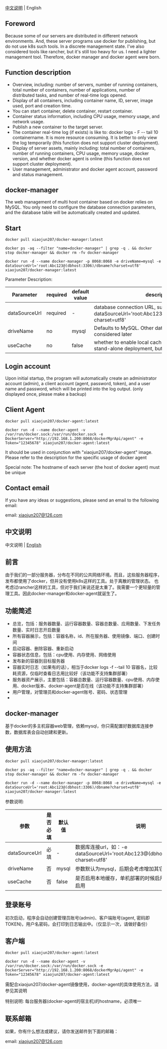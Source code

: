 [中文说明](#zh) | 
<a name="en">English</a>
## Foreword
Because some of our servers are distributed in different network environments. And, these server programs use docker for publishing, but do not use k8s such tools. In a discrete management state.
I've also considered tools like rancher, but it's still too heavy for us. I need a lighter management tool. Therefore, docker manager and docker agent were born.

## Function description
* Overview, including: number of servers, number of running containers, total number of containers, number of applications, number of distributed tasks, and number of real-time logs opened.
* Display of all containers, including container name, ID, server, image used, port and creation time.
* You can start container, delete container, restart container.
* Container status information, including CPU usage, memory usage, and network usage.
* Publish a new container to the target server.
* The container real-time log (if exists) is like to: docker logs - F -- tail 10 containername. It is more resource consuming. It is better to only view the log temporarily (this function does not support cluster deployment).
* Display of server assets, mainly including: total number of containers, number of running containers, CPU usage, memory usage, docker version, and whether docker agent is online (this function does not support cluster deployment).
* User management, administrator and docker agent account, password and status management.


## docker-manager
The web management of multi host container based on docker relies on MySQL. You only need to configure the database connection parameters, and the database table will be automatically created and updated.


## Start

```
docker pull xiaojun207/docker-manager:latest

docker ps -aq --filter "name=docker-manager" | grep -q . && docker stop docker-manager && docker rm -fv docker-manager

docker run -d --name docker-manager -p 8068:8068 -e driveName=mysql -e dataSourceUrl='root:Abc123@(dbhost:3306)/dbname?charset=utf8' xiaojun207/docker-manager:latest

```

Parameter Description:

Parameter | required | default value | description
---|----------|-------|--- 
dataSourceUrl | required | -     | database connection URL, such as：-e dataSourceUrl='root:Abc123@(dbhost:3306)/dbname?charset=utf8' 
driveName | no       | mysql | Defaults to MySQL. Other database support will be considered later
useCache | no       | false | whether to enable local cache. It can be enabled in stand-alone deployment, but not in cluster deployment


## Login account
Upon initial startup, the program will automatically create an administrator account (admin), a client account (agent, password, token), and a user name and password, which will be printed into the log output. (only displayed once, please make a backup)

## Client Agent
```
docker pull xiaojun207/docker-agent:latest

docker run -d --name docker-agent -v /var/run/docker.sock:/var/run/docker.sock -e DockerServer="http://192.168.1.200:8068/dockerMgrApi/agent" -e Token="12345678" xiaojun207/docker-agent:latest

```
It should be used in conjunction with "xiaojun207/docker-agent" image. Please refer to the description for the specific usage of docker agent

Special note:
    The hostname of each server (the host of docker agent) must be unique

## Contact email
If you have any ideas or suggestions, please send an email to the following email:

email: xiaojun207@126.com


## 中文说明

<a name="zh">中文说明</a> | [English](#en)

## 前言
由于我们的一部分服务器，分布在不同的公共网络环境。而且，这些服务器程序，发布都使用了docker，但并没有使用k8s这样的工具。处于离散的管理状态。
也考虑过rancher这样的工具，但对于我们来说还是太重了。我需要一个更轻量的管理工具。因此docker-manager和docker-agent就诞生了。

## 功能简述
* 总览，包括：服务器数量、运行容器数量、容器总数量、应用数量、下发任务数量、实时日志开启数量
* 所有容器展示，包括：容器名称，id、所在服务器、使用镜像、端口、创建时间
* 启动容器、删除容器、重新启动
* 容器状态信息，包括：cpu使用、内存使用、网络使用
* 发布新的容器到目标服务器
* 容器实时日志（如果有的话），相当于docker logs -f --tail 10 容器名，比较耗资源，仅临时查看日志用比较好（该功能不支持集群部署）
* 服务器资产展示，主要包括：容器总数量、运行容器数量、cpu使用、内存使用、docker版本、docker-agent是否在线（该功能不支持集群部署）
* 用户管理，对管理员和docker-agent账号、密码、状态管理
*

## docker-manager
基于docker的多主机容器web管理，依赖mysql，你只需配置好数据库连接参数，数据库表会自动创建和更新。


## 使用方法

```
docker pull xiaojun207/docker-manager:latest

docker ps -aq --filter "name=docker-manager" | grep -q . && docker stop docker-manager && docker rm -fv docker-manager

docker run -d --name docker-manager -p 8068:8068 -e driveName=mysql -e dataSourceUrl='root:Abc123@(dbhost:3306)/dbname?charset=utf8' xiaojun207/docker-manager:latest

```

参数说明:

参数 |是否必填| 默认值   | 说明
---|---|-------|--- 
dataSourceUrl | 必填 | -     | 数据库连接url，如：-e dataSourceUrl='root:Abc123@(dbhost:3306)/dbname?charset=utf8'
driveName | 否 | mysql | 参数默认为mysql，后期会考虑增加其它数据库支持
useCache | 否 | false | 是否启用本地缓存，单机部署的时候启用，集群部署请不要启用


## 登录账号
初次启动，程序会自动创建管理员账号(admin)、客户端账号(agent, 密码即TOKEN)，用户名密码，会打印到日志输出中。（仅显示一次，请做好备份）

## 客户端
```
docker pull xiaojun207/docker-agent:latest

docker run -d --name docker-agent -v /var/run/docker.sock:/var/run/docker.sock -e DockerServer="http://192.168.1.200:8068/dockerMgrApi/agent" -e Token="12345678" xiaojun207/docker-agent:latest

```
需配合xiaojun207/docker-agent镜像使用，docker-agent的具体使用方法，请参见其说明

特别说明:
    每台服务器(docker-agent的宿主机)的hostname，必须唯一

## 联系邮箱
如果，你有什么想法或建议，请你发送邮件到下面的邮箱：

email: xiaojun207@126.com
